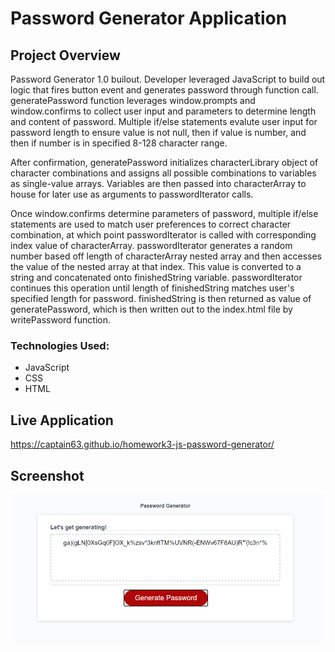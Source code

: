 # Password Generator Application

## Project Overview
Password Generator 1.0 builout. Developer leveraged JavaScript to build out logic that fires button event and generates password through function call. generatePassword function leverages window.prompts and window.confirms to collect user input and parameters to determine length and content of password. Multiple if/else statements evalute user input for password length to ensure value is not null, then if value is number, and then if number is in specified 8-128 character range. 

After confirmation, generatePassword initializes characterLibrary object of character combinations and assigns all possible combinations to variables as single-value arrays. Variables are then passed into characterArray to house for later use as arguments to passwordIterator calls. 

Once window.confirms determine parameters of password, multiple if/else statements are used to match user preferences to correct character combination, at which point passwordIterator is called with corresponding index value of characterArray. passwordIterator generates a random number based off length of characterArray nested array and then accesses the value of the nested array at that index. This value is converted to a string and concatenated onto finishedString variable. passwordIterator continues this operation until length of finishedString matches user's specified length for password. finishedString is then returned as value of generatePassword, which is then written out to the index.html file by writePassword function.

### Technologies Used:
<ul>
<li>JavaScript</li>
<li>CSS</li>
<li>HTML</li>
</ul>

## Live Application
https://captain63.github.io/homework3-js-password-generator/

## Screenshot
![Screenshot of application interface with generated 60-character password of full characters: lowercase, uppercase, specials, numbers.](./Assets/Images/completed-application.PNG)